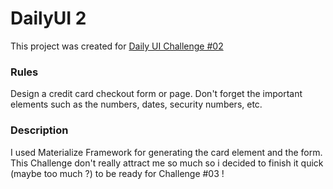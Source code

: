 # DailyUI 2

This project was created for [Daily UI Challenge #02]([dailyui.co](https://www.dailyui.co/))

### Rules

Design a credit card checkout form or page. Don't forget the important elements such as the numbers, dates, security numbers, etc.

### Description

I used Materialize Framework for generating the card element and the form. This Challenge don't really attract me so much so i decided to finish it quick (maybe too much ?) to be ready for Challenge #03 !
